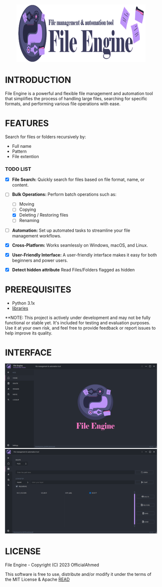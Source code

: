 <div align="center" >
  <img style="height:190px; width:85%" src="Interface/images/File Engine Banner.png" alt="Image">
</div>

# INTRODUCTION

File Engine is a powerful and flexible file management and automation tool that simplifies the process of handling large files, searching for specific formats, and performing various file operations with ease.

# FEATURES

Search for files or folders recursively by:
- Full name
- Pattern
- File extention

### TODO LIST

- [x] **File Search:** Quickly search for files based on file format, name, or content.
- [ ] **Bulk Operations:** Perform batch operations such as:
  - [ ] Moving
  - [ ] Copying
  - [x] Deleting / Restoring files
  - [ ] Renaming
- [ ] **Automation:** Set up automated tasks to streamline your file management workflows.
- [x] **Cross-Platform:** Works seamlessly on Windows, macOS, and Linux.
- [x] **User-Friendly Interface:** A user-friendly interface makes it easy for both beginners and power users.
- [x] **Detect hidden attribute** Read Files/Folders flagged as hidden


# PREREQUISITES

- Python 3.1x
- [libraries](https://github.com/OfficialAhmed/File-Engine/blob/main/requirements.txt) 

**NOTE: This project is actively under development and may not be fully functional or stable yet. It's included for testing and evaluation purposes. Use it at your own risk, and feel free to provide feedback or report issues to help improve its quality.

# INTERFACE 

![HOME](Interface/images//home_page.png) 
![DELETE PAGE](Interface/images/delete_page.png) 

# LICENSE

File Engine - Copyright (C) 2023 OfficialAhmed

This software is free to use, distribute and/or modify it under the terms of the MIT License & Apache [READ](LICENSE)